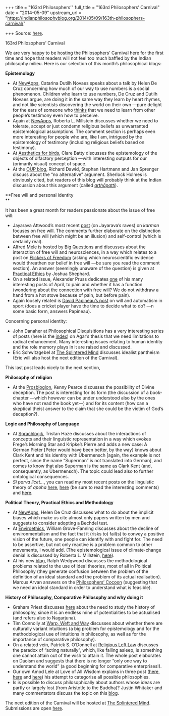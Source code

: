 +++
title = "163rd Philosophers’"
full_title = "163rd Philosophers’ Carnival"
date = "2014-05-09"
upstream_url = "https://indianphilosophyblog.org/2014/05/09/163th-philosophers-carnival/"

+++
Source: [here](https://indianphilosophyblog.org/2014/05/09/163th-philosophers-carnival/).

163rd Philosophers’ Carnival

We are very happy to be hosting the Philosophers’ Carnival here for the
first time and hope that readers will not feel too much baffled by the
Indian philosophy milieu. Here is our selection of this month’s
philosophical blogs:

**Epistemology**

-   At
    [NewApps](http://http://www.newappsblog.com/2014/04/numerical-cognition-as-a-social-phenomenon.html),
    Catarina Dutilh Novaes speaks about a talk by Helen De Cruz
    concerning how much of our way to use numbers is a social
    phenomenon. Children who learn to use numbers, De Cruz and Dutilh
    Novaes argue, are doing it in the same way they learn by heart
    rhymes, and not like scientists discovering the world on their own
    —pure delight for the ears of someone who
    [thinks](http://elisafreschi.blogspot.co.at/2013/05/linguistic-communication.html)
    that we need to learn from other people’s testimony even how to
    perceive.
-   Again at
    [NewApps](http://www.newappsblog.com/2014/04/on-evolutionary-biology-and-giving-religion-a-pass.html#more),
    Roberta L. Millstein discusses whether we need to tolerate, accept
    or just condemn religious beliefs as unwarranted epistemological
    assumptions. The comment section is perhaps even more interesting
    for people who are, like I am, intrigued by the epistemology of
    testimony (including religious beliefs based on testimony).
-   At [Aesthetics for
    birds](http://www.aestheticsforbirds.com/2014/04/are-there-objects-of-olfactory.html),
    Clare Batty discusses the epistemology of the objects of olfactory
    perception —with interesting outputs for our (primarily visual)
    concept of space.
-   At the [OUP
    blog](http://blog.oup.com/2014/04/inferring-the-unconfirmed-the-no-alternatives-argument/),
    Richard Dawid, Stephan Hartmann and Jan Sprenger discuss about the
    “no alternative” argument. Sherlock Holmes is obviously cited, but
    readers of this blog will probably think at the Indian discussion
    about this argument (called
    *[arthāpatti](http://elisafreschi.blogspot.co.at/2012/03/validity-of-sacred-texts-other-than.html)*).

**Free will and personal identity  
**

It has been a great month for readers passionate about the issue of free
will:

-   Jayarava Attwood’s most recent
    [post](http://jayarava.blogspot.co.at/2014/04/experience-and-free-will-in-early.html)
    (on Jayarava’s raves) on *karman* focuses on free will. The comments
    further elaborate on the distinction between free will (which might
    be an illusion) and self-control (which is certainly real).
-   Alfred Mele is hosted by [Big
    Questions](https://www.bigquestionsonline.com/content/what-are-implications-free-will-debate-individuals-and-society)
    and discusses about the interaction of free will and neurosciences,
    in a way which relates to a post on [Flickers of
    Freedom](http://philosophycommons.typepad.com/flickers_of_freedom/2014/04/how-does-or-might-cognitive-science-threaten-free-will.html)
    (asking which neuroscientific evidence would threathen our belief in
    free will —be sure you read the comment section). An answer
    (seemingly unaware of the question) is given at [Practical
    Ethics](http://blog.practicalethics.ox.ac.uk/2014/05/cognitive-science-and-threats-to-free-will/#more-8444)
    by Joshua Shephard.
-   On a related issue, Alexander Pruss dedicates
    [one](http://alexanderpruss.blogspot.co.at/2014/05/functional-characterizations-of-pain.html)
    of his many interesting posts of April, to pain and whether it has a
    function (wondering about the connection with free will? We do not
    withdraw a hand from a hot stove because of pain, but before pain).
-   Again loosely related is [David Papineau’s
    post](http://www.davidpapineau.co.uk/1/post/2014/04/the-importance-of-being-focused.html)
    on will and automatism in sport (does a cricket player have the time
    to decide what to do? —n some basic form, answers Papineau).

Concerning personal identity:

-   John Danaher at Philosophical Disquisitions has a very interesting
    series of posts (here is the
    [index](http://philosophicaldisquisitions.blogspot.ie/2014/04/thoughts-on-agars-truly-human.html))
    on Agar’s thesis that we need limitations to radical enhancement.
    Many interesting issues relating to human identity and the role
    memory plays in it are raised and discussed.
-   Eric Schwitzgebel at [The Splintered
    Mind](http://schwitzsplinters.blogspot.co.at/2014/04/how-to-be-part-of-gods-mind.html)
    discusses idealist pantheism (Eric will also host the next edition
    of the Carnival).

This last post leads nicely to the next section,

**Philosophy of religion**

-   At the
    [Prosblogion](http://prosblogion.ektopos.com/2014/04/24/hudson-on-skeptical-theism-and-divine-deception/),
    Kenny Pearce discusses the possibility of Divine deception. The post
    is interesting for its form (the discussion of a book-chapter —which
    however can be under understood also by the ones who have not read
    the book yet—) and for its content (how can a skeptical theist
    answer to the claim that she could be the victim of God’s
    deception?).

**Logic and Philosophy of Language**

-   At
    [Sprachlogik](http://sprachlogik.blogspot.co.at/2014/04/facts-and-granularity.html),
    Tristan Haze discusses about the interactions of concepts and their
    linguistic representation in a way which evokes Frege’s Morning Star
    and Kripke’s Pierre and adds a new case: A German Pieter \[Peter
    would have been better, by the way\] knows about Clark Kent and his
    identity with Übermensch \[again, the example is not perfect, since
    the name “Superman” is not translated into German\], and comes to
    know that also Superman is the same as Clark Kent (and,
    consequently, as Übermensch). The topic could lead also to further
    ontological consequences.
-   *Si parva licet…*, you can read my most recent posts on the
    linguistic theory of *apoha*
    [here](http://elisafreschi.com/2014/04/11/sucarita-misra-on-apoha-on-kataoka-2014a/),
    [here](http://elisafreschi.com/2014/04/18/who-invented-the-apoha-theory-on-kunjunni-raja-1986/)
    (be sure to read the interesting comments) and
    [here](http://elisafreschi.com/2014/04/24/is-vya%E1%B8%8Di-meant-when-jayanta-refers-to-exclusion/).

**Political Theory, Practical Ethics and Methodology**

-   At
    [NewApps](http://http://www.newappsblog.com/2014/04/a-bechdel-test-for-philosophy-papers.html),
    Helen De Cruz discusses what to do about the implicit biases which
    make us cite almost only papers written by men and suggests to
    consider adopting a Bechdel test.
-   At
    [Enviroethics](http://enviroethics.org/2014/04/22/blog-when-did-earth-day-get-so-lame/),
    William Grove-Fanning discusses about the decline of
    environmentalism and the fact that it (risks to) fail(s) to convey a
    positive vision of the future, one people can identify with and
    fight for. The need to be assertive, but not only reactive is a
    problem common to other movements, I would add. (The epistemological
    issue of climate-change denial is discussed by Roberta L. Millstein,
    [here](http://www.newappsblog.com/2014/04/if-fighting-climate-change-denial-is-like-fighting-creationism-how-do-we-do-it.html)).
-   At his new
    [blog](http://ralphwedgwood.typepad.com/blog/2014/05/against-ideal-theory.html),
    Ralph Wedgwood discusses the methodological problems related to the
    use of ideal theories, most of all in Political Philosophy (they
    generate confusion between the problem of the definition of an ideal
    standard and the problem of its actual realisation). Marcus Arvan
    answers on the [Philosophers’
    Cocoon](http://philosopherscocoon.typepad.com/blog/2014/05/whats-not-wrong-with-ideal-theory.html)
    (suggesting that we need an ideal standard in order to understand
    what is feasible).

**History of Philosophy, Comparative Philosophy and why doing it**

-   Graham Priest discusses
    [here](http://blog.oup.com/2014/04/philosophy-history/?utm_content=bufferb51c9&utm_medium=)
    about the need to study the history of philosophy, since it is an
    endless mine of potentialities to be actualised (and refers also to
    Nagarjuna).
-   Tim Connolly at [Warp, Weft and
    Way](http://warpweftandway.com/2014/04/27/culturally-variant-intuitions/)
    discusses about whether there are culturally variant intuitions (a
    big problem for epistemology and for the methodological use of
    intuitions in philosophy, as well as for the importance of
    comparative philosophy).
-   On a related vein, Patrick S. O’Donnell at [Religious Left
    Law](http://www.religiousleftlaw.com/2014/04/act-naturally-say-what.html)
    discusses the paradox of “acting naturally”, which, like falling
    asleep, is something one cannot attain out of the wish to attain it.
    The whole post elaborates on Daoism and suggests that there is no
    longer “only one way to understand the world” (a good beginning for
    comparative enterprises!).
-   Our own Amod Lele at Love of All Wisdom explains in three post
    ([here](http://loveofallwisdom.com/blog/2014/03/searching-for-ascent-and-descent-1/),
    [here](http://loveofallwisdom.com/blog/2014/04/searching-for-ascent-and-descent-2/)
    and
    [here](http://loveofallwisdom.com/blog/2014/04/defining-ascent-and-descent/))
    his attempt to categorise all possible philosophies.
-   Is is possible to discuss philosophically about authors whose ideas
    are partly or largely lost (from Aristotle to the Buddha)? Justin
    Whitaker and many commentators discuss the topic on this
    [blog](http://indianphilosophyblog.org/2014/04/28/trusting-our-sources-manuscripts-archaeology-and-what-we-cannot-know/).

The next edition of the Carnival will be hosted at [The Splintered
Mind](http://schwitzsplinters.blogspot.co.at/). Submissions are open
[here](http://philosophycarnival.blogspot.co.at/).
